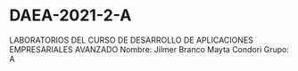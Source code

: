 # DAEA-2021-2-A
LABORATORIOS DEL CURSO DE DESARROLLO DE APLICACIONES EMPRESARIALES AVANZADO
Nombre: Jilmer Branco Mayta Condori
Grupo: A
